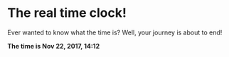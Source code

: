 # The real time clock!

Ever wanted to know what the time is? Well, your journey is about to end!

**The time is Nov 22, 2017, 14:12**